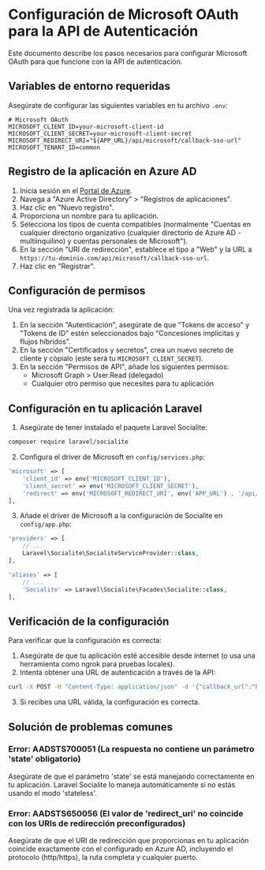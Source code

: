 # Configuración de Microsoft OAuth para la API de Autenticación

Este documento describe los pasos necesarios para configurar Microsoft OAuth para que funcione con la API de autenticación.

## Variables de entorno requeridas

Asegúrate de configurar las siguientes variables en tu archivo `.env`:

```
# Microsoft OAuth
MICROSOFT_CLIENT_ID=your-microsoft-client-id
MICROSOFT_CLIENT_SECRET=your-microsoft-client-secret
MICROSOFT_REDIRECT_URI="${APP_URL}/api/microsoft/callback-sso-url"
MICROSOFT_TENANT_ID=common
```

## Registro de la aplicación en Azure AD

1. Inicia sesión en el [Portal de Azure](https://portal.azure.com/).
2. Navega a "Azure Active Directory" > "Registros de aplicaciones".
3. Haz clic en "Nuevo registro".
4. Proporciona un nombre para tu aplicación.
5. Selecciona los tipos de cuenta compatibles (normalmente "Cuentas en cualquier directorio organizativo (cualquier directorio de Azure AD - multiinquilino) y cuentas personales de Microsoft").
6. En la sección "URI de redirección", establece el tipo a "Web" y la URL a `https://tu-dominio.com/api/microsoft/callback-sso-url`.
7. Haz clic en "Registrar".

## Configuración de permisos

Una vez registrada la aplicación:

1. En la sección "Autenticación", asegúrate de que "Tokens de acceso" y "Tokens de ID" estén seleccionados bajo "Concesiones implícitas y flujos híbridos".
2. En la sección "Certificados y secretos", crea un nuevo secreto de cliente y cópialo (este será tu `MICROSOFT_CLIENT_SECRET`).
3. En la sección "Permisos de API", añade los siguientes permisos:
   - Microsoft Graph > User.Read (delegado)
   - Cualquier otro permiso que necesites para tu aplicación

## Configuración en tu aplicación Laravel

1. Asegúrate de tener instalado el paquete Laravel Socialite:
```bash
composer require laravel/socialite
```

2. Configura el driver de Microsoft en `config/services.php`:
```php
'microsoft' => [
    'client_id' => env('MICROSOFT_CLIENT_ID'),
    'client_secret' => env('MICROSOFT_CLIENT_SECRET'),
    'redirect' => env('MICROSOFT_REDIRECT_URI', env('APP_URL') . '/api/microsoft/callback-sso-url'),
],
```

3. Añade el driver de Microsoft a la configuración de Socialite en `config/app.php`:
```php
'providers' => [
    // ...
    Laravel\Socialite\SocialiteServiceProvider::class,
],

'aliases' => [
    // ...
    'Socialite' => Laravel\Socialite\Facades\Socialite::class,
],
```

## Verificación de la configuración

Para verificar que la configuración es correcta:

1. Asegúrate de que tu aplicación esté accesible desde internet (o usa una herramienta como ngrok para pruebas locales).
2. Intenta obtener una URL de autenticación a través de la API:
```bash
curl -X POST -H "Content-Type: application/json" -d '{"callback_url":"https://tu-app.com/callback"}' https://tu-dominio.com/api/microsoft/auth-sso-url
```
3. Si recibes una URL válida, la configuración es correcta.

## Solución de problemas comunes

### Error: AADSTS700051 (La respuesta no contiene un parámetro 'state' obligatorio)

Asegúrate de que el parámetro 'state' se está manejando correctamente en tu aplicación. Laravel Socialite lo maneja automáticamente si no estás usando el modo 'stateless'.

### Error: AADSTS650056 (El valor de 'redirect_uri' no coincide con los URIs de redirección preconfigurados)

Asegúrate de que el URI de redirección que proporcionas en tu aplicación coincide exactamente con el configurado en Azure AD, incluyendo el protocolo (http/https), la ruta completa y cualquier puerto. 